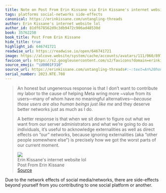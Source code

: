```yaml
---
title: Note on Post From Erin Kissane via Erin Kissane's internet website lol
tags: platforms social-networks side-effects
canonical: https://erinkissane.com/untangling-threads
author: Erin Kissane's internet website lol
author_id: 81df678562d9c3db9472c906ad48530d
book: 35762258
book_title: Post From Erin Kissane
hide_title: true
highlight_id: 646741721
readwise_url: https://readwise.io/open/646741721
image: https://alcove.website/system/cache/accounts/avatars/111/060/897/674/631/163/original/1bedfbb5691ee0af.jpg
favicon_url: https://s2.googleusercontent.com/s2/favicons?domain=erinkissane.com
source_emoji: "\U0001F310"
source_url: https://erinkissane.com/untangling-threads#:~:text=An%20honest%20but,our%20current%20moment.
serial_number: 2023.NTE.708
---
```

> An honest but ungenerous response is that I don’t want to contribute my labor to the cause of helping Meta wring more ~value from its users—many of whom have no meaningful alternatives—*because those users are also human beings just like me* and they deserve better networks just as much as I do.
> 
> A better response is that when we sit down to figure out what we want from our server administrators and what we’re going to do as individuals, it’s useful to acknowledge externalities as well as direct effects on “our” networks, because ignoring externalities (aka “other people somewhere else”) is precisely how we got the worst parts of our current moment.
> <div class="quoteback-footer"><div class="quoteback-avatar"><img class="mini-favicon" src="https://s2.googleusercontent.com/s2/favicons?domain=erinkissane.com"></div><div class="quoteback-metadata"><div class="metadata-inner"><span style="display:none">FROM:</span><div aria-label="Erin Kissane's internet website lol" class="quoteback-author"> Erin Kissane's internet website lol</div><div aria-label="Post From Erin Kissane" class="quoteback-title"> Post From Erin Kissane</div></div></div><div class="quoteback-backlink"><a target="_blank" aria-label="go to the full text of this quotation" rel="noopener" href="https://erinkissane.com/untangling-threads#:~:text=An%20honest%20but,our%20current%20moment." class="quoteback-arrow"> Source</a></div></div>

Due to the network effects of social media/networks, there are side-effects beyond yourself from you contributing to one social platform or another.